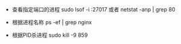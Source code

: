 - 查看指定端口的进程
sudo lsof -i :27017
或者
netstat -anp | grep 80

- 根据进程名称
ps -ef | grep nginx

- 根据PID杀进程
sudo kill -9 859



